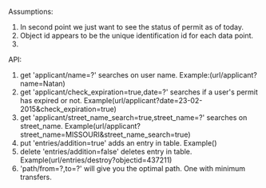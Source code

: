 Assumptions:
1. In second point we just want to see the status of permit as of today.
2. Object id appears to be the unique identification id for each data point.
3. 


API:
1. get 'applicant/name=?' searches on user name. Example:(url/applicant?name=Natan)
2. get 'applicant/check_expiration=true,date=?' searches if a user's permit has expired or not. Example(url/applicant?date=23-02-2015&check_expiration=true)
3. get 'applicant/street_name_search=true,street_name=?' searches on street_name. Example(url/applicant?street_name=MISSOURI&street_name_search=true)
4. put 'entries/addition=true' adds an entry in table. Example()
5. delete 'entries/addition=false' deletes entry in table. Example(url/entries/destroy?objectid=437211)
6. 'path/from=?,to=?' will give you the optimal path. One with minimum transfers.

